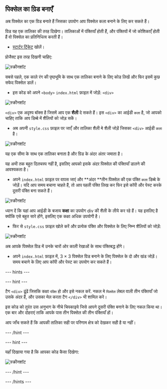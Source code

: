## पिक्सेल का ग्रिड बनाएँ

अब पिक्सेल का एक ग्रिड बनाते हैं जिसका उपयोग आप पिक्सेल कला बनाने के लिए कर सकते हैं।

ग्रिड यह एक तालिका की तरह दिखेगा। तालिकाओं में पंक्तियाँ होती हैं, और पंक्तियों में जो कोशिकाएँ होती हैं वो पिक्सेल का प्रतिनिधित्व करती हैं।

+ [स्टार्टर ट्रिंकेट](http://jumpto.cc/web-pixel) खोलें।

प्रोजैक्ट इस तरह दिखनी चाहिए:

![स्क्रीनशॉट](images/pixel-starter.png)

सबसे पहले, एक काले रंग की पृष्ठभूमि के साथ एक तालिका बनाने के लिए कोड लिखें और फिर इसमें कुछ सफेद पिक्सेल डालें।

+ इस कोड को अपने `<body>` `index.html` फ़ाइल में जोड़ें: `<div>`

![स्क्रीनशॉट](images/pixel-art-art.png)

`<div>` एक अदृश्य बॉक्स है जिसमें आप एक **शैली** दे सकते हैं। इस `<div>` का आईडी `कला` है, जो आपको चाहिए ताकि आप डिब्बे में शैलियों को जोड़ सकें।

+ अब अपनी `style.css` फ़ाइल पर जाएँ और तालिका शैली मे शैली जोड़ें जिसका `<div>` आईडी `कला` है।

![स्क्रीनशॉट](images/pixel-art-style.png)

यह एक सीमा के साथ एक तालिका बनाता है और ग्रिड के अंदर अंतर जमाता है।

यह अभी तक बहुत दिलचस्प नहीं है, इसलिए आपको इसके अंदर पिक्सेल की पंक्तियाँ डालने की आवश्यकता है।

+ अपने `index.html` फ़ाइल पर वापस जाएं और **अंदर **तीन पिक्सेल की एक पंक्ति `कला` डिब्बे के जोड़ें। यदि आप समय बचाना चाहते हैं, तो आप पहली पंक्ति लिख कर फिर इसे कॉपी और पेस्ट करके दूसरी पंक्ति बना सकते हैं।

![स्क्रीनशॉट](images/pixel-art-row.png)

ध्यान दें कि यहां आप आईडी के बजाय **कक्षा** का उपयोग div की शैली के लीये कर रहे हैं। यह इसलिए है क्योंकि एसे बहुत सारे होंगे, इसलिए एक कक्षा अधिक उपयोगी है।

+ फिर से `style.css` फ़ाइल खोले करें और प्रत्येक पंक्ति और पिक्सेल के लिए निम्न शैलियों को जोड़ें:

![स्क्रीनशॉट](images/pixel-art-row-style.png)

अब आपके पिक्सेल ग्रिड में उनके चारों ओर काली रेखाओं के साथ पंक्तिबद्ध होंगे।

+ अपने `index.html` फ़ाइल में, 3 × 3 पिक्सेल ग्रिड बनाने के लिए पिक्सेल के दो और खंड जोड़ें। समय बचाने के लिए आप कॉपी और पेस्ट का उपयोग कर सकते हैं।

--- hints ---


--- hint ---

टैग `<div>` ढूंढें जिसकि कक्षा `पंक्ति` हो और इसे नकल करें. नकल मे `पिक्सेल` लेबल वाली तीन पंक्तियाँ जो उसके अंदर हैं, और उसका मेल करता टैग `</div>` भी शामिल करे।

इस कोड को तुरंत उस अनुभाग के नीचे चिपकाइये जिसे आपने दूसरी पंक्ति बनाने के लिए नकल किया था। एक बार और दोहराएं ताकि आपके पास तीन पिक्सेल की तीन पंक्तियाँ हों।

आप जाँच सकते हैं कि आपकी तालिका सही पर परिणाम क्षेत्र को देखकर सही है या नहीं।

--- /hint ---

--- hint ---

यहाँ दिखाया गया है कि आपका कोड कैसा दिखेगा:

![स्क्रीनशॉट](images/pixel-art-grid-3.png)

--- /hint ---

--- /hints ---